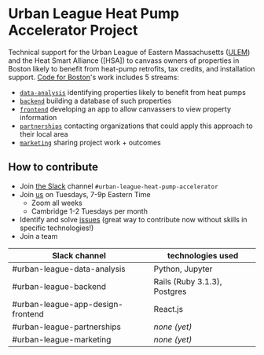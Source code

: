 # Urban League Heat Pump Accelerator Project

Technical support for the Urban League of Eastern Massachusetts ([ULEM](https://www.ulem.org/)) and the Heat Smart Alliance ([HSA]) to canvass owners of properties in Boston likely to benefit from heat-pump retrofits, tax credits, and installation support.
[Code for Boston](https://www.codeforboston.org/)'s work includes 5 streams:

* [`data-analysis`](/data-analysis/) identifying properties likely to benefit from heat pumps
* [`backend`](/backend/) building a database of such properties
* [`frontend`](/frontend/) developing an app to allow canvassers to view property information
* [`partnerships`](/partnerships/) contacting organizations that could apply this approach to their local area
* [`marketing`](/marketing/) sharing project work + outcomes


## How to contribute

* Join [the Slack](https://communityinviter.com/apps/cfb-public/default-badge) channel `#urban-league-heat-pump-accelerator`
* Join [us](https://www.meetup.com/Code-for-Boston/) on Tuesdays, 7-9p Eastern Time
    + Zoom all weeks
    + Cambridge 1-2 Tuesdays per month
* Identify and solve [issues](https://github.com/codeforboston/urban-league-heat-pump-accelerator/issues) (great way to contribute now without skills in specific technologies!)
* Join a team

| Slack channel                     | technologies used            |
|-----------------------------------|------------------------------|
| #urban-league-data-analysis       | Python, Jupyter              |
| #urban-league-backend | Rails (Ruby 3.1.3), Postgres |
| #urban-league-app-design-frontend | React.js                     |
| #urban-league-partnerships        | *none (yet)*                 |
| #urban-league-marketing           | *none (yet)*                 |
